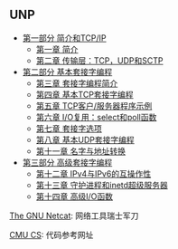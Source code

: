 ## UNP

* [第一部分 简介和TCP/IP](Chapter01)
    * [第一章 简介](Chapter01)
    * [第二章 传输层：TCP，UDP和SCTP](Chapter02)
* [第二部分 基本套接字编程](Chapter03)
    * [第三章 套接字编程简介](Chapter03)
    * [第四章 基本TCP套接字编程](Chapter04)
    * [第五章 TCP客户/服务器程序示例](Chapter05)
    * [第六章 I/O复用：select和poll函数](Chapter06)
    * [第七章 套接字选项](Chapter07)
    * [第八章 基本UDP套接字编程](Chapter08)
    * [第十一章 名字与地址转换](Chapter11)
* [第三部分 高级套接字编程](Chapter12)
    * [第十二章 IPv4与IPv6的互操作性](Chapter12)
    * [第十三章 守护进程和inetd超级服务器](Chapter13)
    * [第十四章 高级I/O函数](Chapter14)

[The GNU Netcat](http://netcat.sourceforge.net/): 网络工具瑞士军刀

[CMU CS](https://www.cs.cmu.edu/afs/cs/academic/class/15213-f00/unpv12e/): 代码参考网址

